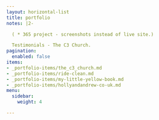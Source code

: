 ```yaml
---
layout: horizontal-list
title: portfolio
notes: |2-

  ( * 365 project - screenshots instead of live site.)

  Testimonials - The C3 Church.
pagination:
  enabled: false
items:
- _portfolio-items/the_c3_church.md
- _portfolio-items/ride-clean.md
- _portfolio-items/my-little-yellow-book.md
- _portfolio-items/hollyandandrew-co-uk.md
menu:
  sidebar:
    weight: 4

---
```

